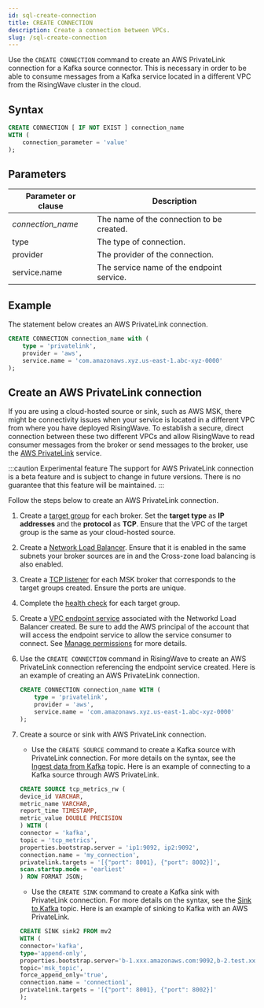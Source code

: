 ```yaml
---
id: sql-create-connection
title: CREATE CONNECTION
description: Create a connection between VPCs.
slug: /sql-create-connection
---
```


Use the `CREATE CONNECTION` command to create an AWS PrivateLink connection for a Kafka source connector. This is necessary in order to be able to consume messages from a Kafka service located in a different VPC from the RisingWave cluster in the cloud.


## Syntax

```sql
CREATE CONNECTION [ IF NOT EXIST ] connection_name
WITH (
    connection_parameter = 'value'
);
```

## Parameters

|Parameter or clause            | Description           |
|-------------------------------|-----------------------|
|*connection_name*              |The name of the connection to be created.|
|type                           |The type of connection.|
|provider                       |The provider of the connection.|
|service.name                   |The service name of the endpoint service.|

## Example

The statement below creates an AWS PrivateLink connection.

```sql
CREATE CONNECTION connection_name with (
    type = 'privatelink',
    provider = 'aws',
    service.name = 'com.amazonaws.xyz.us-east-1.abc-xyz-0000'
);
```

## Create an AWS PrivateLink connection

If you are using a cloud-hosted source or sink, such as AWS MSK, there might be connectivity issues when your service is located in a different VPC from where you have deployed RisingWave. To establish a secure, direct connection between these two different VPCs and allow RisingWave to read consumer messages from the broker or send messages to the broker, use the [AWS PrivateLink](https://docs.aws.amazon.com/vpc/latest/privatelink/privatelink-share-your-services.html) service.

:::caution Experimental feature
The support for AWS PrivateLink connection is a beta feature and is subject to change in future versions. There is no guarantee that this feature will be maintained.
:::

Follow the steps below to create an AWS PrivateLink connection.

1. Create a [target group](https://docs.aws.amazon.com/elasticloadbalancing/latest/network/create-target-group.html) for each broker. Set the **target type** as **IP addresses** and the **protocol** as **TCP**. Ensure that the VPC of the target group is the same as your cloud-hosted source.

2. Create a [Network Load Balancer](https://docs.aws.amazon.com/elasticloadbalancing/latest/network/create-network-load-balancer.html). Ensure that it is enabled in the same subnets your broker sources are in and the Cross-zone load balancing is also enabled. 

3. Create a [TCP listener](https://docs.aws.amazon.com/elasticloadbalancing/latest/network/create-listener.html) for each MSK broker that corresponds to the target groups created. Ensure the ports are unique.

4. Complete the [health check](https://docs.aws.amazon.com/elasticloadbalancing/latest/network/target-group-health-checks.html) for each target group.

5. Create a [VPC endpoint service](https://docs.aws.amazon.com/vpc/latest/privatelink/create-endpoint-service.html) associated with the Networkd Load Balancer created. Be sure to add the AWS principal of the account that will access the endpoint service to allow the service consumer to connect. See [Manage permissions](https://docs.aws.amazon.com/vpc/latest/privatelink/configure-endpoint-service.html#add-remove-permissions) for more details.

6. Use the `CREATE CONNECTION` command in RisingWave to create an AWS PrivateLink connection referencing the endpoint service created. Here is an example of creating an AWS PrivateLink connection.
    ```sql
    CREATE CONNECTION connection_name WITH (
        type = 'privatelink',
        provider = 'aws',
        service.name = 'com.amazonaws.xyz.us-east-1.abc-xyz-0000'
    );
    ```

7. Create a source or sink with AWS PrivateLink connection.
    - Use the `CREATE SOURCE` command to create a Kafka source with PrivateLink connection. For more details on the syntax, see the [Ingest data from Kafka](/create-source/create-source-kafka.md) topic. Here is an example of connecting to a Kafka source through AWS PrivateLink.

    ```sql
    CREATE SOURCE tcp_metrics_rw (
    device_id VARCHAR,
    metric_name VARCHAR,
    report_time TIMESTAMP,
    metric_value DOUBLE PRECISION
    ) WITH (
    connector = 'kafka',
    topic = 'tcp_metrics',
    properties.bootstrap.server = 'ip1:9092, ip2:9092',
    connection.name = 'my_connection',
    privatelink.targets = '[{"port": 8001}, {"port": 8002}]',
    scan.startup.mode = 'earliest'
    ) ROW FORMAT JSON;
    ```

     - Use the `CREATE SINK` command to create a Kafka sink with PrivateLink connection. For more details on the syntax, see the [Sink to Kafka](create-sink-kafka.md) topic. Here is an example of sinking to Kafka with an AWS PrivateLink.

    ```sql
    CREATE SINK sink2 FROM mv2
    WITH (
    connector='kafka',
    type='append-only',
    properties.bootstrap.server='b-1.xxx.amazonaws.com:9092,b-2.test.xxx.amazonaws.com:9092',
    topic='msk_topic',
    force_append_only='true',
    connection.name = 'connection1',
    privatelink.targets = '[{"port": 8001}, {"port": 8002}]'
    );
    ```